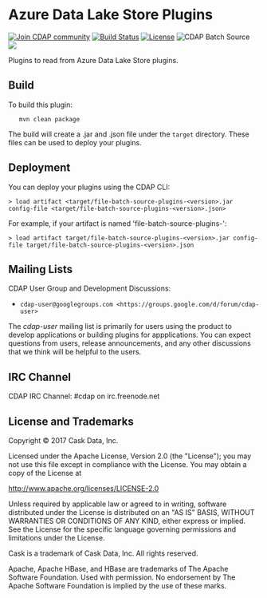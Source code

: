 Azure Data Lake Store Plugins
=============================

<a href="https://cdap-users.herokuapp.com/"><img alt="Join CDAP community" src="https://cdap-users.herokuapp.com/badge.svg?t=file-batch-source-plugins"/></a> [![Build Status](https://travis-ci.org/hydrator/file-batch-source-plugins.svg?branch=master)](https://travis-ci.org/hydrator/file-batch-source-plugins) [![License](https://img.shields.io/badge/License-Apache%202.0-blue.svg)](https://opensource.org/licenses/Apache-2.0) <img alt="CDAP Batch Source" src="https://cdap-users.herokuapp.com/assets/cdap-batch-source.svg"/> []() <img src="https://cdap-users.herokuapp.com/assets/cm-available.svg"/>

Plugins to read from Azure Data Lake Store plugins.


Build
-----
To build this plugin:

```
   mvn clean package
```

The build will create a .jar and .json file under the ``target`` directory.
These files can be used to deploy your plugins.

Deployment
----------
You can deploy your plugins using the CDAP CLI:

    > load artifact <target/file-batch-source-plugins-<version>.jar config-file <target/file-batch-source-plugins-<version>.json>

For example, if your artifact is named 'file-batch-source-plugins-<version>':

    > load artifact target/file-batch-source-plugins-<version>.jar config-file target/file-batch-source-plugins-<version>.json

## Mailing Lists

CDAP User Group and Development Discussions:

* `cdap-user@googlegroups.com <https://groups.google.com/d/forum/cdap-user>`

The *cdap-user* mailing list is primarily for users using the product to develop
applications or building plugins for appplications. You can expect questions from
users, release announcements, and any other discussions that we think will be helpful
to the users.

## IRC Channel

CDAP IRC Channel: #cdap on irc.freenode.net


## License and Trademarks

Copyright © 2017 Cask Data, Inc.

Licensed under the Apache License, Version 2.0 (the "License"); you may not use this file except
in compliance with the License. You may obtain a copy of the License at

http://www.apache.org/licenses/LICENSE-2.0

Unless required by applicable law or agreed to in writing, software distributed under the 
License is distributed on an "AS IS" BASIS, WITHOUT WARRANTIES OR CONDITIONS OF ANY KIND, 
either express or implied. See the License for the specific language governing permissions 
and limitations under the License.

Cask is a trademark of Cask Data, Inc. All rights reserved.

Apache, Apache HBase, and HBase are trademarks of The Apache Software Foundation. Used with
permission. No endorsement by The Apache Software Foundation is implied by the use of these marks.  
